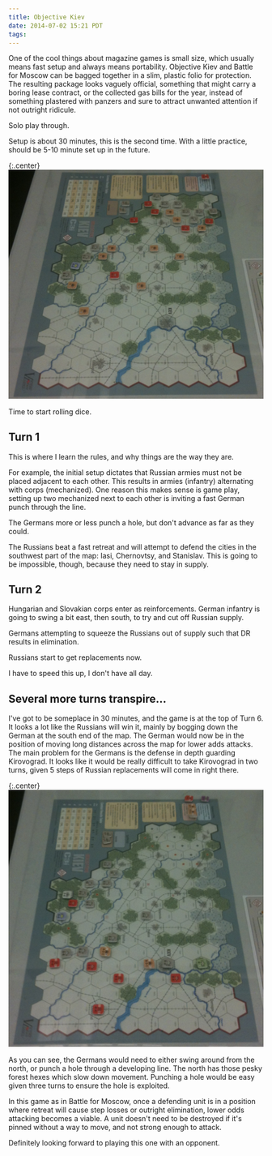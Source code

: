 ```yaml
---
title: Objective Kiev
date: 2014-07-02 15:21 PDT
tags:
---
```


One of the cool things about magazine games is small size, which usually
means fast setup and always means portability. Objective Kiev and Battle
for Moscow can be bagged together in a slim, plastic folio for
protection. The resulting package looks vaguely official, something that
might carry a boring lease contract, or the collected gas bills for the
year, instead of something plastered with panzers and sure to attract
unwanted attention if not outright ridicule.

Solo play through.

Setup is about 30 minutes, this is the second time. With a little
practice, should be 5-10 minute set up in the future.

{:.center}
<img title="Objective Kiev Setup" src="/images/objective_kiev_setup.jpg" width="600px" />

Time to start rolling dice.

## Turn 1

This is where I learn the rules, and why things are the way they are.

For example, the initial setup dictates that Russian armies must not be
placed adjacent to each other. This results in armies (infantry)
alternating with corps (mechanized). One reason this makes sense is game
play, setting up two mechanized next to each other is inviting a fast
German punch through the line.

The Germans more or less punch a hole, but don't advance as far as they
could.

The Russians beat a fast retreat and will attempt to defend the cities
in the southwest part of the map: Iasi, Chernovtsy, and Stanislav. This
is going to be impossible, though, because they need to stay in supply.


## Turn 2

Hungarian and Slovakian corps enter as reinforcements. German infantry
is going to swing a bit east, then south, to try and cut off Russian
supply.

Germans attempting to squeeze the Russians out of supply such that DR
results in elimination.

Russians start to get replacements now.

I have to speed this up, I don't have all day.

## Several more turns transpire...

I've got to be someplace in 30 minutes, and the game is at the top of
Turn 6. It looks a lot like the Russians will win it, mainly by bogging
down the German at the south end of the map. The German would now be in
the position of moving long distances across the map for lower adds
attacks. The main problem for the Germans is the defense in depth
guarding Kirovograd. It looks like it would be really difficult to take
Kirovograd in two turns, given 5 steps of Russian replacements will come
in right there.

{:.center}
<img title="Objective Kiev Top of Turn 6" src="/images/objective_kiev_turn_6_start.jpg" width="600px" />

As you can see, the Germans would need to either swing around from the
north, or punch a hole through a developing line. The north has those
pesky forest hexes which slow down movement. Punching a hole would be
easy given three turns to ensure the hole is exploited.

In this game as in Battle for Moscow, once a defending unit is in a
position where retreat will cause step losses or outright elimination,
lower odds attacking becomes a viable. A unit doesn't need to be
destroyed if it's pinned without a way to move, and not strong enough to
attack.

Definitely looking forward to playing this one with an opponent.



